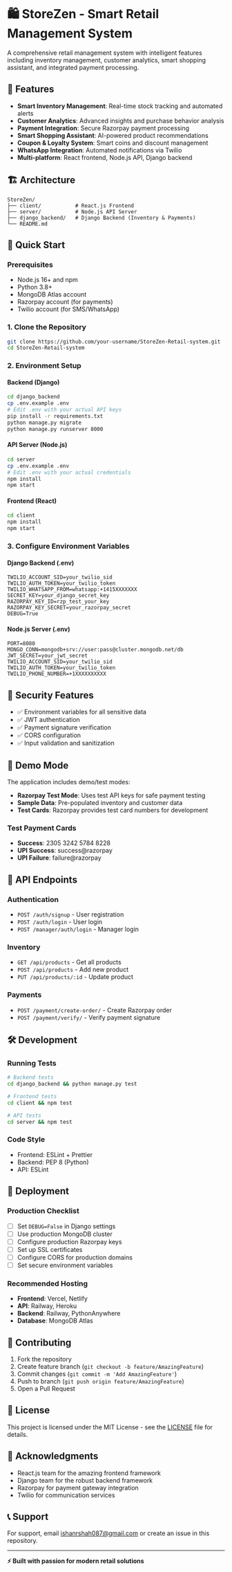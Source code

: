 # 🛍️ StoreZen - Smart Retail Management System

A comprehensive retail management system with intelligent features including inventory management, customer analytics, smart shopping assistant, and integrated payment processing.

## 🌟 Features

- **Smart Inventory Management**: Real-time stock tracking and automated alerts
- **Customer Analytics**: Advanced insights and purchase behavior analysis
- **Payment Integration**: Secure Razorpay payment processing
- **Smart Shopping Assistant**: AI-powered product recommendations
- **Coupon & Loyalty System**: Smart coins and discount management
- **WhatsApp Integration**: Automated notifications via Twilio
- **Multi-platform**: React frontend, Node.js API, Django backend

## 🏗️ Architecture

```
StoreZen/
├── client/           # React.js Frontend
├── server/           # Node.js API Server
├── django_backend/   # Django Backend (Inventory & Payments)
└── README.md
```

## 🚀 Quick Start

### Prerequisites

- Node.js 16+ and npm
- Python 3.8+
- MongoDB Atlas account
- Razorpay account (for payments)
- Twilio account (for SMS/WhatsApp)

### 1. Clone the Repository

```bash
git clone https://github.com/your-username/StoreZen-Retail-system.git
cd StoreZen-Retail-system
```

### 2. Environment Setup

#### Backend (Django)
```bash
cd django_backend
cp .env.example .env
# Edit .env with your actual API keys
pip install -r requirements.txt
python manage.py migrate
python manage.py runserver 8000
```

#### API Server (Node.js)
```bash
cd server
cp .env.example .env
# Edit .env with your actual credentials
npm install
npm start
```

#### Frontend (React)
```bash
cd client
npm install
npm start
```

### 3. Configure Environment Variables

#### Django Backend (.env)
```env
TWILIO_ACCOUNT_SID=your_twilio_sid
TWILIO_AUTH_TOKEN=your_twilio_token
TWILIO_WHATSAPP_FROM=whatsapp:+1415XXXXXXX
SECRET_KEY=your_django_secret_key
RAZORPAY_KEY_ID=rzp_test_your_key
RAZORPAY_KEY_SECRET=your_razorpay_secret
DEBUG=True
```

#### Node.js Server (.env)
```env
PORT=8080
MONGO_CONN=mongodb+srv://user:pass@cluster.mongodb.net/db
JWT_SECRET=your_jwt_secret
TWILIO_ACCOUNT_SID=your_twilio_sid
TWILIO_AUTH_TOKEN=your_twilio_token
TWILIO_PHONE_NUMBER=+1XXXXXXXXXX
```

## 🔐 Security Features

- ✅ Environment variables for all sensitive data
- ✅ JWT authentication
- ✅ Payment signature verification
- ✅ CORS configuration
- ✅ Input validation and sanitization

## 🧪 Demo Mode

The application includes demo/test modes:
- **Razorpay Test Mode**: Uses test API keys for safe payment testing
- **Sample Data**: Pre-populated inventory and customer data
- **Test Cards**: Razorpay provides test card numbers for development

### Test Payment Cards
- **Success**: 2305 3242 5784 8228
- **UPI Success**: success@razorpay
- **UPI Failure**: failure@razorpay

## 📱 API Endpoints

### Authentication
- `POST /auth/signup` - User registration
- `POST /auth/login` - User login
- `POST /manager/auth/login` - Manager login

### Inventory
- `GET /api/products` - Get all products
- `POST /api/products` - Add new product
- `PUT /api/products/:id` - Update product

### Payments
- `POST /payment/create-order/` - Create Razorpay order
- `POST /payment/verify/` - Verify payment signature

## 🛠️ Development

### Running Tests
```bash
# Backend tests
cd django_backend && python manage.py test

# Frontend tests  
cd client && npm test

# API tests
cd server && npm test
```

### Code Style
- Frontend: ESLint + Prettier
- Backend: PEP 8 (Python)
- API: ESLint

## 🚀 Deployment

### Production Checklist
- [ ] Set `DEBUG=False` in Django settings
- [ ] Use production MongoDB cluster
- [ ] Configure production Razorpay keys
- [ ] Set up SSL certificates
- [ ] Configure CORS for production domains
- [ ] Set secure environment variables

### Recommended Hosting
- **Frontend**: Vercel, Netlify
- **API**: Railway, Heroku
- **Backend**: Railway, PythonAnywhere
- **Database**: MongoDB Atlas

## 🤝 Contributing

1. Fork the repository
2. Create feature branch (`git checkout -b feature/AmazingFeature`)
3. Commit changes (`git commit -m 'Add AmazingFeature'`)
4. Push to branch (`git push origin feature/AmazingFeature`)
5. Open a Pull Request

## 📄 License

This project is licensed under the MIT License - see the [LICENSE](LICENSE) file for details.

## 🙏 Acknowledgments

- React.js team for the amazing frontend framework
- Django team for the robust backend framework
- Razorpay for payment gateway integration
- Twilio for communication services

## 📞 Support

For support, email ishanrshah087@gmail.com or create an issue in this repository.

---

**⚡ Built with passion for modern retail solutions**
